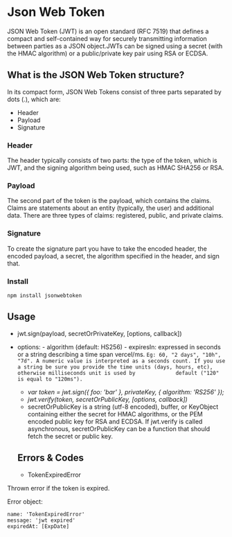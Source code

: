# Json Web Token
JSON Web Token (JWT) is an open standard (RFC 7519) that defines a compact and self-contained way for securely transmitting information between parties as a JSON object.JWTs can be signed using a secret (with the HMAC algorithm) or a public/private key pair using RSA or ECDSA.

## What is the JSON Web Token structure?
In its compact form, JSON Web Tokens consist of three parts separated by dots (.), which are:

  - Header
  - Payload
  - Signature
### Header
The header typically consists of two parts: the type of the token, which is JWT, and the signing algorithm being used, such as HMAC SHA256 or RSA.
### Payload

The second part of the token is the payload, which contains the claims. Claims are statements about an entity (typically, the user) and additional data. There are three types of claims: registered, public, and private claims.

### Signature
To create the signature part you have to take the encoded header, the encoded payload, a secret, the algorithm specified in the header, and sign that.

### Install
`npm install jsonwebtoken`

## Usage
- jwt.sign(payload, secretOrPrivateKey, [options, callback])
- options:
      -  algorithm (default: HS256)
      -  expiresIn: expressed in seconds or a string describing a time span vercel/ms.
        ```
        Eg: 60, "2 days", "10h", "7d". A numeric value is interpreted as a seconds count. If you use a string be sure you provide the time units (days, hours, etc), otherwise milliseconds unit is used by             default ("120" is equal to "120ms").
          ```
  - *var token = jwt.sign({ foo: 'bar' }, privateKey, { algorithm: 'RS256' });*
  - *jwt.verify(token, secretOrPublicKey, [options, callback])*
  - secretOrPublicKey is a string (utf-8 encoded), buffer, or KeyObject containing either the secret for HMAC algorithms, or the PEM encoded public key for RSA and ECDSA. If jwt.verify is called asynchronous, secretOrPublicKey can be a function that should fetch the secret or public key.

  ## Errors & Codes
  - TokenExpiredError

Thrown error if the token is expired.

Error object:

    name: 'TokenExpiredError'
    message: 'jwt expired'
    expiredAt: [ExpDate]

    
